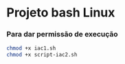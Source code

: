 # Projeto bash Linux

### Para dar permissão de execução
```sh
chmod +x iac1.sh 
chmod +x script-iac2.sh
```
